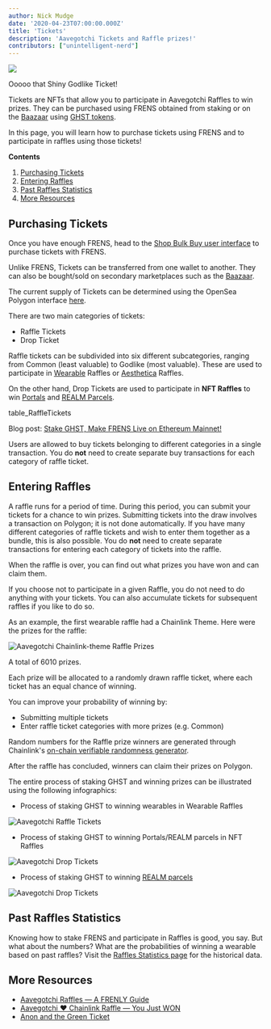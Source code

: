```yaml
---
author: Nick Mudge
date: '2020-04-23T07:00:00.000Z'
title: 'Tickets'
description: 'Aavegotchi Tickets and Raffle prizes!'
contributors: ["unintelligent-nerd"]
---
```


<div class="headerImageContainer">
<img class="headerImage" src="/tickets/ticket-godlike.svg">
<p class="headerImageText">Ooooo that Shiny Godlike Ticket!</p>
</div>

Tickets are NFTs that allow you to participate in Aavegotchi Raffles to win prizes. They can be purchased using FRENS obtained from staking or on the [Baazaar](/baazaar) using [GHST tokens](/ghst).

In this page, you will learn how to purchase tickets using FRENS and to participate in raffles using those tickets!

<div class="contentsBox">

**Contents**

<ol>
<li><a href=#purchasing-tickets>Purchasing Tickets</a></li>
<li><a href=#entering-raffles>Entering Raffles</a></li>
<li><a href=#past-raffles-statistics>Past Raffles Statistics</a></li>
<li><a href=#more-resources>More Resources</a></li>
</ol>

</div>

## Purchasing Tickets


Once you have enough FRENS, head to the [Shop Bulk Buy user interface](https://aavegotchi.com/tickets) to purchase tickets with FRENS.

Unlike FRENS, Tickets can be transferred from one wallet to another. They can also be bought/sold on secondary marketplaces such as the [Baazaar](/baazaar).

The current supply of Tickets can be determined using the OpenSea Polygon interface [here](https://opensea.io/collection/aavegotchi-raffle-tickets-polygon).

There are two main categories of tickets:

* Raffle Tickets
* Drop Ticket

Raffle tickets can be subdivided into six different subcategories, ranging from Common (least valuable) to Godlike (most valuable). These are used to participate in [Wearable](/wearables) Raffles or [Aesthetica](/aesthetica) Raffles.

On the other hand, Drop Tickets are used to participate in **NFT Raffles** to win [Portals](/portals) and [REALM Parcels](/metaverse).

table_RaffleTickets

Blog post: [Stake GHST, Make FRENS Live on Ethereum Mainnet!](
https://aavegotchi.medium.com/stake-ghst-make-frens-live-on-ethereum-mainnet-658bd507d67b)

Users are allowed to buy tickets belonging to different categories in a single transaction. You do **not** need to create separate buy transactions for each category of raffle ticket.

## Entering Raffles

A raffle runs for a period of time. During this period, you can submit your tickets for a chance to win prizes. Submitting tickets into the draw involves a transaction on Polygon; it is not done automatically. If you have many different categories of raffle tickets and wish to enter them together as a bundle, this is also possible. You do **not** need to create separate transactions for entering each category of tickets into the raffle.

When the raffle is over, you can find out what prizes you have won and can claim them. 

If you choose not to participate in a given Raffle, you do not need to do anything with your tickets. You can also accumulate tickets for subsequent raffles if you like to do so.

As an example, the first wearable raffle had a Chainlink Theme. Here were the prizes for the raffle:

<img class = "bodyImage" src = "/tickets/link-raffle-prizes.png" alt = "Aavegotchi Chainlink-theme Raffle Prizes">

A total of 6010 prizes.

Each prize will be allocated to a randomly drawn raffle ticket, where each ticket has an equal chance of winning. 

You can improve your probability of winning by:
* Submitting multiple tickets
* Enter raffle ticket categories with more prizes (e.g. Common)

Random numbers for the Raffle prize winners are generated through Chainlink's [on-chain verifiable randomness generator](https://blog.chain.link/verifiable-random-functions-vrf-random-number-generation-rng-feature/).

After the raffle has concluded, winners can claim their prizes on Polygon.

The entire process of staking GHST and winning prizes can be illustrated using the following infographics:

* Process of staking GHST to winning wearables in Wearable Raffles

<img class = "bodyImage" src = "/tickets/raffle-tickets-infographic.png" alt = "Aavegotchi Raffle Tickets">

* Process of staking GHST to winning Portals/REALM parcels in NFT Raffles

<img class = "bodyImage" src = "/tickets/drop-tickets-infographic.png" alt = "Aavegotchi Drop Tickets">

* Process of staking GHST to winning [REALM parcels](/metaverse#realm-parcel-sizes)

<img class="bodyImage" src="/tickets/drop_ticket_post.png" alt="Aavegotchi Drop Tickets">

## Past Raffles Statistics
Knowing how to stake FRENS and participate in Raffles is good, you say. But what about the numbers? What are the probabilities of winning a wearable based on past raffles? Visit the [Raffles Statistics page](/raffles-stats) for the historical data.

## More Resources

- [Aavegotchi Raffles — A FRENLY Guide](https://aavegotchi.medium.com/aavegotchi-raffles-a-frenly-guide-66f624c9bc60)
- [Aavegotchi ❤ Chainlink Raffle — You Just WON](https://aavegotchi.medium.com/aavegotchi-chainlink-raffle-you-just-won-af87712f1018)
- [Anon and the Green Ticket](https://aavegotchi.medium.com/anon-and-the-green-ticket-5776969b3a69)
